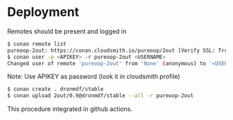 # Deployment

Remotes should be present and logged in
```sh
$ conan remote list
pureoop-2out: https://conan.cloudsmith.io/pureoop/2out [Verify SSL: True]
$ conan user -p <APIKEY> -r pureoop-2out <USERNAME>
Changed user of remote 'pureoop-2out' from 'None' (anonymous) to '<USERNAME>'
```

Note: Use APIKEY as password (look it in cloudsmith profile)

```sh
$ conan create . dronmdf/stable
$ conan upload 2out/0.9@dronmdf/stable --all -r pureoop-2out
```

This procedure integrated in github actions.
